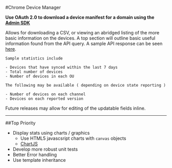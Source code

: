 #Chrome Device Manager

**Use OAuth 2.0 to download a device manifest for a domain using the [Admin SDK](https://developers.google.com/admin-sdk/directory/v1/guides/manage-chrome-devices)**

Allows for downloading a CSV, or viewing an abridged listing of the more basic information on the devices. A top section will outline basic useful information found from the API query. A sample API response can be seen [here](https://gist.github.com/ottiferous/5807894).

	Sample statistics include

	- Devices that have synced within the last 7 days
	- Total number of devices
	- Number of devices in each OU
	
	The following may be available ( depending on device state reporting )
	
	- Number of devices on each channel
	- Devices on each reported version

Future releases may allow for editing of the updatable fields inline. 


- - - 

##Top Priority

* Display stats using charts / graphics
	* Use HTML5 javascsript charts with `canvas` objects
	* [ChartJS](http://www.chartjs.org/docs/)
* Develop more robust unit tests
* Better Error handling
* Use template inheritance
